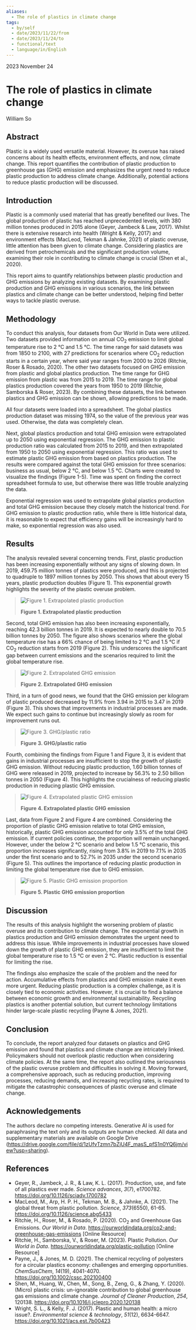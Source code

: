 ```yaml
---
aliases:
  - The role of plastics in climate change
tags:
  - by/self
  - date/2023/11/22/from
  - date/2023/11/24/to
  - functional/text
  - language/in/English
---
```


<!-- markdownlint-disable-next-line MD041 -->
2023 November 24

# The role of plastics in climate change

William So

## Abstract

Plastic is a widely used versatile material. However, its overuse has raised concerns about its health effects, environment effects, and now, climate change. This report quantifies the contribution of plastic production to greenhouse gas (GHG) emission and emphasizes the urgent need to reduce plastic production to address climate change. Additionally, potential actions to reduce plastic production will be discussed.

## Introduction

Plastic is a commonly used material that has greatly benefited our lives. The global production of plastic has reached unprecedented levels, with 380 million tonnes produced in 2015 alone (Geyer, Jambeck & Law, 2017). Whilst there is extensive research into health (Wright & Kelly, 2017) and environment effects (MacLeod, Tekman & Jahnke, 2021) of plastic overuse, little attention has been given to climate change. Considering plastics are derived from petrochemicals and the significant production volume, examining their role in contributing to climate change is crucial (Shen et al., 2020).

This report aims to quantify relationships between plastic production and GHG emissions by analyzing existing datasets. By examining plastic production and GHG emissions in various scenarios, the link between plastics and climate change can be better understood, helping find better ways to tackle plastic overuse.

## Methodology

To conduct this analysis, four datasets from Our World in Data were utilized. Two datasets provided information on annual CO<sub>2</sub> emission to limit global temperature rise to 2 °C and 1.5 °C. The time range for said datasets was from 1850 to 2100, with 27 predictions for scenarios where CO<sub>2</sub> reduction starts in a certain year, where said year ranges from 2000 to 2026 (Ritchie, Roser & Rosado, 2020). The other two datasets focused on GHG emission from plastic and global plastics production. The time range for GHG emission from plastic was from 2015 to 2019. The time range for global plastics production covered the years from 1950 to 2019 (Ritchie, Samborska & Roser, 2023). By combining these datasets, the link between plastics and GHG emission can be shown, allowing predictions to be made.

All four datasets were loaded into a spreadsheet. The global plastics production dataset was missing 1974, so the value of the previous year was used. Otherwise, the data was completely clean.

Next, global plastics production and total GHG emission were extrapolated up to 2050 using exponential regression. The GHG emission to plastic production ratio was calculated from 2015 to 2019, and then extrapolated from 1950 to 2050 using exponential regression. This ratio was used to estimate plastic GHG emission from based on plastics production. The results were compared against the total GHG emission for three scenarios: business as usual, below 2 °C, and below 1.5 °C. Charts were created to visualize the findings (Figure 1-5). Time was spent on finding the correct spreadsheet formula to use, but otherwise there was little trouble analyzing the data.

Exponential regression was used to extrapolate global plastics production and total GHG emission because they closely match the historical trend. For GHG emission to plastic production ratio, while there is little historical data, it is reasonable to expect that efficiency gains will be increasingly hard to make, so exponential regression was also used.

## Results

The analysis revealed several concerning trends. First, plastic production has been increasing exponentially without any signs of slowing down. In 2019, 459.75 million tonnes of plastics were produced, and this is projected to quadruple to 1897 million tonnes by 2050. This shows that about every 15 years, plastic production doubles (Figure 1). This exponential growth highlights the severity of the plastic overuse problem.

> ![Figure 1. Extrapolated plastic production](The%20role%20of%20plastics%20in%20climate%20change/extrapolated%20plastic%20production.png)
>
> __Figure 1. Extrapolated plastic production__

Second, total GHG emission has also been increasing exponentially, reaching 42.3 billion tonnes in 2019. It is expected to nearly double to 70.5 billion tonnes by 2050. The figure also shows scenarios where the global temperature rise has a 66% chance of being limited to 2 °C and 1.5 °C if CO<sub>2</sub> reduction starts from 2019 (Figure 2). This underscores the significant gap between current emissions and the scenarios required to limit the global temperature rise.

> ![Figure 2. Extrapolated GHG emission](The%20role%20of%20plastics%20in%20climate%20change/extrapolated%20GHG%20emission.png)
>
> __Figure 2. Extrapolated GHG emission__

Third, in a turn of good news, we found that the GHG emission per kilogram of plastic produced decreased by 11.9% from 3.94 in 2015 to 3.47 in 2019 (Figure 3). This shows that improvements in industrial processes are made. We expect such gains to continue but increasingly slowly as room for improvement runs out.

> ![Figure 3. GHG/plastic ratio](The%20role%20of%20plastics%20in%20climate%20change/GHG_plastic%20ratio.png)
>
> __Figure 3. GHG/plastic ratio__

Fourth, combining the findings from Figure 1 and Figure 3, it is evident that gains in industrial processes are insufficient to stop the growth of plastic GHG emission. Without reducing plastic production, 1.60 billion tonnes of GHG were released in 2019, projected to increase by 56.3% to 2.50 billion tonnes in 2050 (Figure 4). This highlights the crucialness of reducing plastic production in reducing plastic GHG emission.

> ![Figure 4. Extrapolated plastic GHG emission](The%20role%20of%20plastics%20in%20climate%20change/extrapolated%20plastic%20GHG%20emission.png)
>
> __Figure 4. Extrapolated plastic GHG emission__

Last, data from Figure 2 and Figure 4 are combined. Considering the proportion of plastic GHG emission relative to total GHG emission, historically, plastic GHG emission accounted for only 3.5% of the total GHG emission. If current policies continue, the proportion will remain unchanged. However, under the below 2 °C scenario and below 1.5 °C scenario, this proportion increases significantly, rising from 3.8% in 2019 to 7.1% in 2035 under the first scenario and to 52.7% in 2035 under the second scenario (Figure 5). This outlines the importance of reducing plastic production in limiting the global temperature rise due to GHG emission.

> ![Figure 5. Plastic GHG emission proportion](./The%20role%20of%20plastics%20in%20climate%20change/plastic%20GHG%20emission%20proportion.png)
>
> __Figure 5. Plastic GHG emission proportion__

## Discussion

The results of this analysis highlight the worsening problem of plastic overuse and its contribution to climate change. The exponential growth in plastics production and GHG emission demonstrates the urgent need to address this issue. While improvements in industrial processes have slowed down the growth of plastic GHG emission, they are insufficient to limit the global temperature rise to 1.5 °C or even 2 °C. Plastic reduction is essential for limiting the rise.

The findings also emphasize the scale of the problem and the need for action. Accumulative effects from plastics and GHG emission make it even more urgent. Reducing plastic production is a complex challenge, as it is closely tied to economic activities. However, it is crucial to find a balance between economic growth and environmental sustainability. Recycling plastics is another potential solution, but current technology limitations hinder large-scale plastic recycling (Payne & Jones, 2021).

## Conclusion

To conclude, the report analyzed four datasets on plastics and GHG emission and found that plastics and climate change are intricately linked. Policymakers should not overlook plastic reduction when considering climate policies. At the same time, the report also outlined the seriousness of the plastic overuse problem and difficulties in solving it. Moving forward, a comprehensive approach, such as reducing production, improving processes, reducing demands, and increasing recycling rates, is required to mitigate the catastrophic consequences of plastic overuse and climate change.

## Acknowledgements

The authors declare no competing interests. Generative AI is used for paraphrasing the text only and its outputs are human checked. All data and supplementary materials are available on Google Drive (<https://drive.google.com/file/d/1zUfvTzmn7bZjU4F_masS_pfS1n0YQ6jm/view?usp=sharing>).

## References

- Geyer, R., Jambeck, J. R., & Law, K. L. (2017). Production, use, and fate of all plastics ever made. _Science advances_, _3_(7), e1700782. <https://doi.org/10.1126/sciadv.1700782>
- MacLeod, M., Arp, H. P. H., Tekman, M. B., & Jahnke, A. (2021). The global threat from plastic pollution. _Science_, _373_(6550), 61-65. <https://doi.org/10.1126/science.abg5433>
- Ritchie, H., Roser, M., & Rosado, P. (2020). CO<sub>2</sub> and Greenhouse Gas Emissions. _Our World in Data_. <https://ourworldindata.org/co2-and-greenhouse-gas-emissions> [Online Resource]
- Ritchie, H., Samborska, V., & Roser, M. (2023). Plastic Pollution. _Our World in Data_. <https://ourworldindata.org/plastic-pollution> [Online Resource]
- Payne, J., & Jones, M. D. (2021). The chemical recycling of polyesters for a circular plastics economy: challenges and emerging opportunities. _ChemSusChem_, _14_(19), 4041-4070. <https://doi.org/10.1002/cssc.202100400>
- Shen, M., Huang, W., Chen, M., Song, B., Zeng, G., & Zhang, Y. (2020). (Micro) plastic crisis: un-ignorable contribution to global greenhouse gas emissions and climate change. _Journal of Cleaner Production_, _254_, 120138. <https://doi.org/10.1016/j.jclepro.2020.120138>
- Wright, S. L., & Kelly, F. J. (2017). Plastic and human health: a micro issue?. _Environmental science & technology_, _51_(12), 6634-6647. <https://doi.org/10.1021/acs.est.7b00423>
